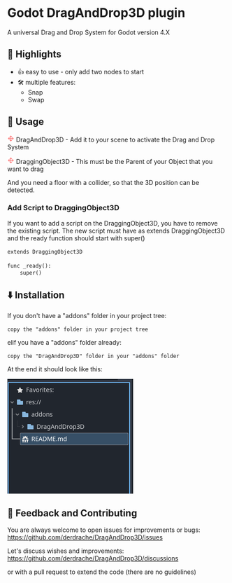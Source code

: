 # Godot DragAndDrop3D plugin
 
A universal Drag and Drop System for Godot version 4.X

## 🌟 Highlights

- 👍 easy to use - only add two nodes to start
- 🛠️ multiple features:
  - Snap
  - Swap

## 🚀 Usage
<img src="addons/DragAndDrop3D/assets/dragIcon.png" width="16"/> DragAndDrop3D - Add it to your scene to activate the Drag and Drop System

<img src="addons/DragAndDrop3D/assets/dragIcon.png" width="16"/> DraggingObject3D - This must be the Parent of your Object that you want to drag

And you need a floor with a collider, so that the 3D position can be detected.

### Add Script to DraggingObject3D
If you want to add a script on the DraggingObject3D, you have to remove the existing script.
The new script must have as extends DraggingObject3D and the ready function should start with super()

```
extends DraggingObject3D

func _ready():
    super()
```


## ⬇️ Installation
If you don't have a "addons" folder in your project tree:

    copy the "addons" folder in your project tree
    
elif you have a "addons" folder already:

    copy the "DragAndDrop3D" folder in your "addons" folder

At the end it should look like this:

<img src="documentation/images/plugin_installation_screen.png"/>

## 💭 Feedback and Contributing
You are always welcome to open issues for improvements or bugs:
https://github.com/derdrache/DragAndDrop3D/issues

Let's discuss wishes and improvements:
https://github.com/derdrache/DragAndDrop3D/discussions

or with a pull request to extend the code (there are no guidelines)
